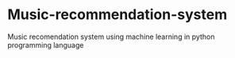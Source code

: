 # Music-recommendation-system
Music recomendation system using machine learning in python programming language
